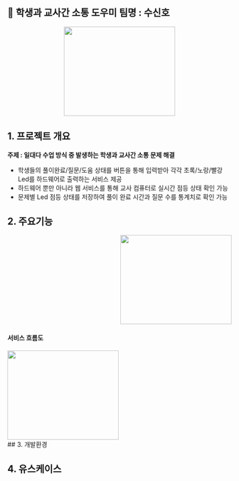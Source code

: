 ## :traffic_light: 학생과 교사간 소통 도우미  팀명 : 수신호
<div align ="center">
<img src ="https://user-images.githubusercontent.com/121835105/230528917-ef64c99d-96f6-4dd8-b31b-2442797cc28a.png" width="250" height="200"></img>
</div>

## 1. 프로젝트 개요
<b> 주제 : 일대다 수업 방식 중 발생하는 학생과 교사간 소통 문제 해결 </b>
- 학생들의 풀이완료/질문/도움 상태를 버튼을 통해 입력받아 
  각각 초록/노랑/빨강 Led를 하드웨어로 출력하는 서비스 제공
- 하드웨어 뿐만 아니라 웹 서비스를 통해 교사 컴퓨터로 실시간 점등 상태 확인 가능
- 문제별 Led 점등 상태를 저장하여 풀이 완료 시간과 질문 수를 통계치로 확인 가능 
 
## 2. 주요기능
<div align = "right">
<img src="https://user-images.githubusercontent.com/121835105/230775961-00ead3ad-ba58-4e9c-b8d4-10a3961396f0.png" width="250" height ="200"></img>
</div>

#### 서비스 흐름도
<div align = "left">
<img src="https://user-images.githubusercontent.com/121835105/230775838-7e68a1bb-3b58-4e29-a12f-7f9bc98e4e7b.png" width="250" height="200"></img>
</div>
## 3. 개발환경

## 4. 유스케이스


